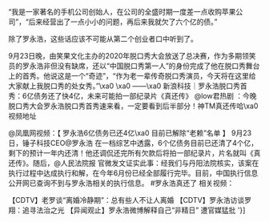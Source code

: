“我是一家著名的手机公司创始人，在公司的全盛时期一度差一点收购苹果公司”，“后来经营出了一点小小的问题，再后来我就欠了六个亿的债。”

除了罗永浩，这些话应该不可能从第二个创业者口中听到了。

9月23日晚，由笑果文化主办的2020年脱口秀大会放送了总决赛，作为多期领笑员的罗永浩非但没有缺席，还以“中国脱口秀第一人”的身份完成了他在脱口秀舞台上的首秀。他说这是一个“奇迹”，“作为老一辈传奇脱口秀演员，今天将在这里给大家献上我脱口秀的处女秀。”\xa0 \xa0 ——\xa0 新浪科技｜罗永浩脱口秀首秀：6亿债务还了快4亿，未来可能拍一部纪录片《真还传》 @low君热剧 ：今晚脱口秀大会罗永浩脱口秀首秀速来看，一定要看到后半部分！神TM真还传哈\xa0 视频地址

@凤凰网视频：【 罗永浩6亿债务已还4亿\xa0 目前已解除“老赖”名单 】 9月23日，锤子科技CEO@罗永浩 在一档综艺中透露，6个亿债务目前已还清了4个亿，剩下的预计一年内还清！他还调侃还完所有欠款后将拍一部纪录片，片名就叫《真还传》。随后，@人民法院报 官微发文证实此事：经我们与丹阳法院核实，该案在执行过程中达成执行和解，在今年6月份已经全部履行完毕。目前，中国执行信息公开网已查询不到与罗永浩相关的执行信息。 #罗永浩真还了 相关视频：

【CDTV】老罗谈“离婚冷静期”：总有些人不让人离婚 【CDTV】罗永浩访谈罗翔：追寻法治之光 【异闻观止】罗永浩微博解释自己“非精日” 遭官媒猛批 '}]